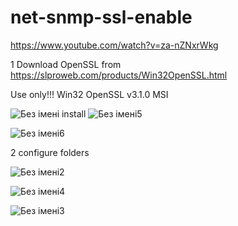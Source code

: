 # net-snmp-ssl-enable

https://www.youtube.com/watch?v=za-nZNxrWkg


1 Download OpenSSL from 
https://slproweb.com/products/Win32OpenSSL.html

  Use only!!! Win32 OpenSSL v3.1.0  MSI

![Без імені](https://user-images.githubusercontent.com/3407229/234344931-5fa11092-1b14-4dba-b061-2a6ac9281c17.jpg)
install 
![Без імені5](https://user-images.githubusercontent.com/3407229/234346203-78b77628-a2ef-4fa2-a979-a1420590b0af.jpg)

![Без імені6](https://user-images.githubusercontent.com/3407229/234346963-cbfbaeb3-270e-4cfc-bb2f-0885b9dce930.jpg)






2  configure folders

![Без імені2](https://user-images.githubusercontent.com/3407229/234344979-49aa26b7-0cec-400c-a814-3a150c132f34.jpg)


![Без імені4](https://user-images.githubusercontent.com/3407229/234345013-725927d1-52f0-4a69-94bf-21f848ab4d3b.jpg)



![Без імені3](https://user-images.githubusercontent.com/3407229/234345025-c03bb175-b626-4a98-a90c-e7daf233eced.jpg)
